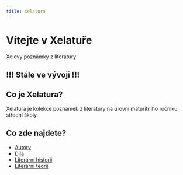 ```yaml
---
title: Xelatura
---
```


# Vítejte v Xelatuře

Xelovy poznámky z literatury

## !!! Stále ve vývoji !!!

## Co je Xelatura?

Xelatura je kolekce poznámek z literatury na úrovni maturitního ročníku střední školy.

## Co zde najdete?

- [Autory](Autoři.md)
- [Díla](Díla.md)
- [Literární historii](Literární%20historie.md)
- [Literární teorii](Literární%20teorie.md)
